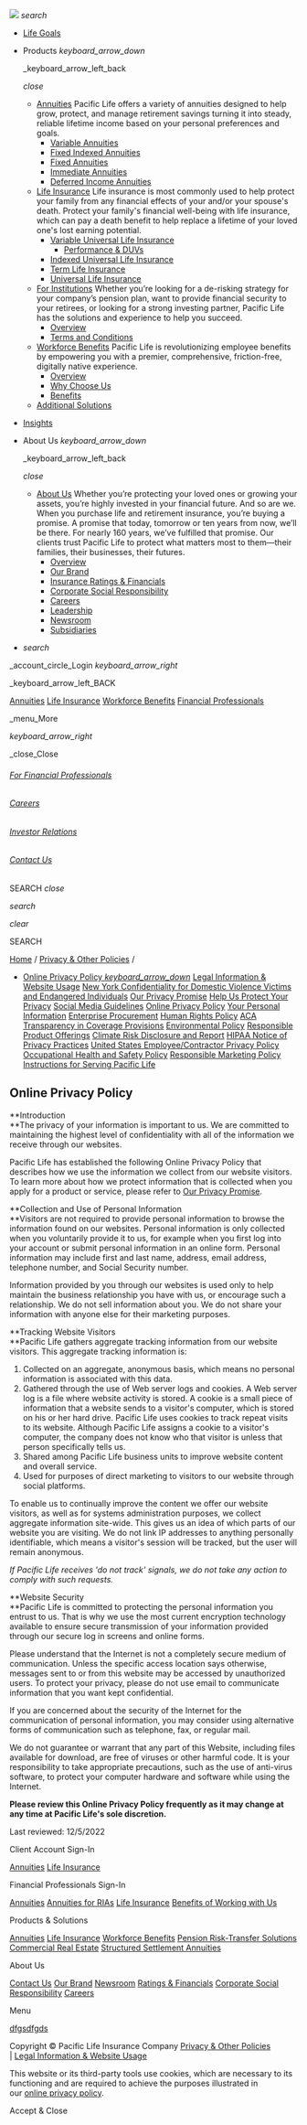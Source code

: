 [![](/content/dam/paclife/crp/images/logos/PL-Logo-Horz-PMS-224px.svg)](https://www.pacificlife.com/home.html) _search_

* [Life Goals](https://www.pacificlife.com/home/life-goals.html "Life Goals")
* Products _keyboard\_arrow\_down_
    
    _keyboard\_arrow\_left_back
    
    _close_
    
    * [Annuities](https://www.pacificlife.com/home/products/annuities.html "Annuities") Pacific Life offers a variety of annuities designed to help grow, protect, and manage retirement savings turning it into steady, reliable lifetime income based on your personal preferences and goals.
        * [Variable Annuities](https://www.pacificlife.com/home/products/annuities/variable-annuities.html "Variable Annuities")
        * [Fixed Indexed Annuities](https://www.pacificlife.com/home/products/annuities/fixed-indexed-annuities.html "Fixed Indexed Annuities")
        * [Fixed Annuities](https://www.pacificlife.com/home/products/annuities/fixed-annuities.html "Fixed Annuities")
        * [Immediate Annuities](https://www.pacificlife.com/home/products/annuities/immediate-annuities.html "Immediate Annuities")
        * [Deferred Income Annuities](https://www.pacificlife.com/home/products/annuities/deferred-income-annuities.html "Deferred Income Annuities")
    * [Life Insurance](https://www.pacificlife.com/home/products/life-insurance.html "Life Insurance") Life insurance is most commonly used to help protect your family from any financial effects of your and/or your spouse's death. Protect your family's financial well-being with life insurance, which can pay a death benefit to help replace a lifetime of your loved one's lost earning potential.
        * [Variable Universal Life Insurance](https://www.pacificlife.com/home/products/life-insurance/variable-universal-life-insurance.html "Variable Universal Life Insurance")
            * [Performance & DUVs](https://www.pacificlife.com/home/products/life-insurance/variable-universal-life-insurance/fund-performance-and-daily-unit-values.html "Performance & DUVs")
        * [Indexed Universal Life Insurance](https://www.pacificlife.com/home/products/life-insurance/indexed-universal-life-insurance.html "Indexed Universal Life Insurance")
        * [Term Life Insurance](https://www.pacificlife.com/home/products/life-insurance/term-life-insurance.html "Term Life Insurance")
        * [Universal Life Insurance](https://www.pacificlife.com/home/products/life-insurance/universal-life-insurance.html "Universal  Life Insurance")
    * [For Institutions](https://www.pacificlife.com/home/products/institutions.html "For Institutions") Whether you’re looking for a de-risking strategy for your company’s pension plan, want to provide financial security to your retirees, or looking for a strong investing partner, Pacific Life has the solutions and experience to help you succeed.
        * [Overview](https://www.pacificlife.com/home/products/institutions/overview.html "Overview")
        * [Terms and Conditions](https://www.pacificlife.com/home/products/institutions/terms-and-conditions.html "Terms and Conditions")
    * [Workforce Benefits](https://www.pacificlife.com/home/products/workforce-benefits.html "Workforce Benefits") Pacific Life is revolutionizing employee benefits by empowering you with a premier, comprehensive, friction-free, digitally native experience.
        * [Overview](https://www.pacificlife.com/home/products/workforce-benefits/overview.html "Overview")
        * [Why Choose Us](https://www.pacificlife.com/home/products/workforce-benefits/why-choose-us.html "Why Choose Us")
        * [Benefits](https://www.pacificlife.com/home/products/workforce-benefits/benefits.html "Benefits")
    * [Additional Solutions](https://www.pacificlife.com/home/products/additional-solutions.html "Additional Solutions")
    
* [Insights](https://www.pacificlife.com/home/insights.html "Insights")
* About Us _keyboard\_arrow\_down_
    
    _keyboard\_arrow\_left_back
    
    _close_
    
    * [About Us](https://www.pacificlife.com/home/about.html "About Us") Whether you’re protecting your loved ones or growing your assets, you’re highly invested in your financial future. And so are we. When you purchase life and retirement insurance, you’re buying a promise. A promise that today, tomorrow or ten years from now, we’ll be there. For nearly 160 years, we’ve fulfilled that promise. Our clients trust Pacific Life to protect what matters most to them—their families, their businesses, their futures.
        * [Overview](https://www.pacificlife.com/home/about/overview.html "Overview")
        * [Our Brand](https://www.pacificlife.com/home/about/brand.html "Our Brand")
        * [Insurance Ratings & Financials](https://www.pacificlife.com/home/about/insurance-ratings-and-financials.html "Insurance Ratings & Financials")
        * [Corporate Social Responsibility](https://www.pacificlife.com/home/about/corporate-social-responsibility.html "Corporate Social Responsibility")
        * [Careers](https://www.pacificlife.com/home/about/careers.html "Careers")
        * [Leadership](https://www.pacificlife.com/home/about/leadership.html "Leadership")
        * [Newsroom](https://www.pacificlife.com/home/about/news.html "Newsroom")
        * [Subsidiaries](https://www.pacificlife.com/home/about/subsidiaries.html "Subsidiaries")
    
* _search_

_account\_circle_Login _keyboard\_arrow\_right_

_keyboard\_arrow\_left_BACK

[Annuities](https://www.pacificlife.com/home/annuities-login.html) [Life Insurance](https://life.myaccount.pacificlife.com/) [Workforce Benefits](https://benefits.pacificlife.com/) [Financial Professionals](https://www.pacificlife.com/home/benefits-of-working-with-us/financial-professional-logins.html)

_menu_More

_keyboard\_arrow\_right_

_close_Close

###### [For Financial Professionals](https://www.pacificlife.com/home/benefits-of-working-with-us.html)

###### [Careers](https://www.pacificlife.com/home/Careers.html)

###### [Investor Relations](https://www.pacificlife.com/home/investor-relations.html)

###### [Contact Us](https://www.pacificlife.com/home/contact-us.html)

SEARCH _close_

_search_

_clear_

SEARCH

[Home](https://www.pacificlife.com/home.html) / [Privacy & Other Policies](https://www.pacificlife.com/home/privacy-and-other-policies.html) /

* [Online Privacy Policy _keyboard\_arrow\_down_](#) [Legal Information & Website Usage](https://www.pacificlife.com/home/privacy-and-other-policies/legal-information-and-website-usage.html) [New York Confidentiality for Domestic Violence Victims and Endangered Individuals](https://www.pacificlife.com/home/privacy-and-other-policies/new-york-confidentiality-for-domestic-violence-victims-and-endan.html) [Our Privacy Promise](https://www.pacificlife.com/home/privacy-and-other-policies/our-privacy-promise.html) [Help Us Protect Your Privacy](https://www.pacificlife.com/home/privacy-and-other-policies/help-us-protect-your-privacy.html) [Social Media Guidelines](https://www.pacificlife.com/home/privacy-and-other-policies/social-media-guidelines.html) [Online Privacy Policy](https://www.pacificlife.com/home/privacy-and-other-policies/online-privacy-policy.html) [Your Personal Information](https://www.pacificlife.com/home/privacy-and-other-policies/your-personal-information.html) [Enterprise Procurement](https://www.pacificlife.com/home/privacy-and-other-policies/enterprise-procurement.html) [Human Rights Policy](https://www.pacificlife.com/home/privacy-and-other-policies/human-rights-policy.html) [ACA Transparency in Coverage Provisions](https://www.pacificlife.com/home/privacy-and-other-policies/aca-transparency-in-coverage-provisions.html) [Environmental Policy](https://www.pacificlife.com/home/privacy-and-other-policies/environmental-policy.html) [Responsible Product Offerings](https://www.pacificlife.com/home/privacy-and-other-policies/responsible-product-offerings-policy.html) [Climate Risk Disclosure and Report](https://www.pacificlife.com/home/privacy-and-other-policies/climate-risk-disclosure-and-report.html) [HIPAA Notice of Privacy Practices](https://www.pacificlife.com/home/privacy-and-other-policies/hipaa-notice-of-privacy-practices.html) [United States Employee/Contractor Privacy Policy](https://www.pacificlife.com/home/privacy-and-other-policies/united-states-employee-and-contractor-privacy-policy.html) [Occupational Health and Safety Policy](https://www.pacificlife.com/home/privacy-and-other-policies/occupational-health-and-safety-policy.html) [Responsible Marketing Policy](https://www.pacificlife.com/home/privacy-and-other-policies/responsible-marketing-policy.html) [Instructions for Serving Pacific Life](https://www.pacificlife.com/home/privacy-and-other-policies/instructions-for-serving-pacific-life.html)

Online Privacy Policy
---------------------

**Introduction  
**The privacy of your information is important to us. We are committed to maintaining the highest level of confidentiality with all of the information we receive through our websites.

Pacific Life has established the following Online Privacy Policy that describes how we use the information we collect from our website visitors. To learn more about how we protect information that is collected when you apply for a product or service, please refer to [Our Privacy Promise](https://www.pacificlife.com/home/privacy-and-other-policies/our-privacy-promise.html).

**Collection and Use of Personal Information  
**Visitors are not required to provide personal information to browse the information found on our websites. Personal information is only collected when you voluntarily provide it to us, for example when you first log into your account or submit personal information in an online form. Personal information may include first and last name, address, email address, telephone number, and Social Security number.

Information provided by you through our websites is used only to help maintain the business relationship you have with us, or encourage such a relationship. We do not sell information about you. We do not share your information with anyone else for their marketing purposes.

**Tracking Website Visitors  
**Pacific Life gathers aggregate tracking information from our website visitors. This aggregate tracking information is:

1. Collected on an aggregate, anonymous basis, which means no personal information is associated with this data.
2. Gathered through the use of Web server logs and cookies. A Web server log is a file where website activity is stored. A cookie is a small piece of information that a website sends to a visitor's computer, which is stored on his or her hard drive. Pacific Life uses cookies to track repeat visits to its website. Although Pacific Life assigns a cookie to a visitor's computer, the company does not know who that visitor is unless that person specifically tells us.
3. Shared among Pacific Life business units to improve website content and overall service.
4. Used for purposes of direct marketing to visitors to our website through social platforms.

To enable us to continually improve the content we offer our website visitors, as well as for systems administration purposes, we collect aggregate information site-wide. This gives us an idea of which parts of our website you are visiting. We do not link IP addresses to anything personally identifiable, which means a visitor's session will be tracked, but the user will remain anonymous.

_If Pacific Life receives 'do not track' signals, we do not take any action to comply with such requests._

**Website Security  
**Pacific Life is committed to protecting the personal information you entrust to us. That is why we use the most current encryption technology available to ensure secure transmission of your information provided through our secure log in screens and online forms.

Please understand that the Internet is not a completely secure medium of communication. Unless the specific access location says otherwise, messages sent to or from this website may be accessed by unauthorized users. To protect your privacy, please do not use email to communicate information that you want kept confidential.

If you are concerned about the security of the Internet for the communication of personal information, you may consider using alternative forms of communication such as telephone, fax, or regular mail.

We do not guarantee or warrant that any part of this Website, including files available for download, are free of viruses or other harmful code. It is your responsibility to take appropriate precautions, such as the use of anti-virus software, to protect your computer hardware and software while using the Internet.

**Please review this Online Privacy Policy frequently as it may change at any time at Pacific Life's sole discretion.**

  
Last reviewed: 12/5/2022

Client Account Sign-In

[Annuities](https://annuities.myaccount.pacificlife.com/) [Life Insurance](https://life.myaccount.pacificlife.com/)

Financial Professionals Sign-In

[Annuities](https://www.annuities.pacificlife.com/home/misc/advisor-login.html) [Annuities for RIAs](https://ria.pacificlife.com/home_ria/misc/ria-login.html) [Life Insurance](https://lifeline.pacificlife.com/lifeline) [Benefits of Working with Us](https://www.pacificlife.com/home/benefits-of-working-with-us.html)

Products & Solutions

[Annuities](https://www.pacificlife.com/home/products/annuities.html) [Life Insurance](https://www.pacificlife.com/home/products/life-insurance.html) [Workforce Benefits](https://www.pacificlife.com/home/products/workforce-benefits.html) [Pension Risk-Transfer Solutions](https://www.pacificlife.com/home/products/additional-solutions/pension-risk-transfer.html) [Commercial Real Estate](https://www.pacificlife.com/home/products/additional-solutions/real-estate-investments.html) [Structured Settlement Annuities](https://www.pacificlife.com/home/products/additional-solutions/structured-settlements.html)

About Us

[Contact Us](https://www.pacificlife.com/home/contact-us.html) [Our Brand](https://www.pacificlife.com/home/about/brand.html) [Newsroom](https://www.pacificlife.com/home/about/news.html) [Ratings & Financials](https://www.pacificlife.com/home/about/insurance-ratings-and-financials.html) [Corporate Social Responsibility](https://www.pacificlife.com/home/corporate-social-responsibility.html) [Careers](https://www.pacificlife.com/home/Careers.html)

Menu

[dfgsdfgds](https://www.pacificlife.com/home/privacy-and-other-policies/sdfg)

Copyright © Pacific Life Insurance Company [Privacy & Other Policies](https://www.pacificlife.com/home/privacy-and-other-policies.html)  
| [Legal Information & Website Usage](https://www.pacificlife.com/home/privacy-and-other-policies/legal-information-and-website-usage.html)

This website or its third-party tools use cookies, which are necessary to its functioning and are required to achieve the purposes illustrated in our [online privacy policy](https://www.pacificlife.com/home/privacy-and-other-policies/online-privacy-policy.html).

Accept & Close